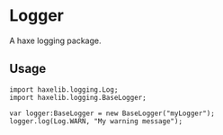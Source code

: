 # Logger

A haxe logging package.

## Usage

```
import haxelib.logging.Log;
import haxelib.logging.BaseLogger;

var logger:BaseLogger = new BaseLogger("myLogger");
logger.log(Log.WARN, "My warning message");
```